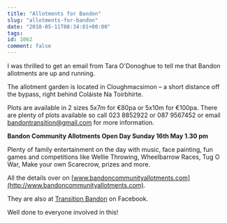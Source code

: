 ```yaml
---
title: "Allotments for Bandon"
slug: "allotments-for-bandon"
date: "2010-05-11T08:34:01+00:00"
tags:
id: 1062
comment: false
---
```


I was thrilled to get an email from Tara O'Donoghue to tell me that Bandon allotments are up and running.

The allotment garden is located in Cloughmacsimon – a short distance off the bypass, right behind Coláiste Na Toirbhirte. 

Plots are available in 2 sizes 5x7m for €80pa or 5x10m for €100pa. There are plenty of plots available so call 023 8852922 or 087 9567452 or email bandontransition@gmail.com for more information. 

**Bandon Community Allotments Open Day Sunday 16th May 1.30 pm**

Plenty of family entertainment on the day with music, face painting, fun games and competitions like Wellie Throwing, Wheelbarrow Races, Tug O War, Make your own Scarecrow, prizes and more.

All the details over on [www.bandoncommunityallotments.com](http://www.bandoncommunityallotments.com).

They are also at [Transition Bandon](http://www.facebook.com/pages/Transition-Bandon/327206350071?ref=ts&v=wall) on Facebook.

Well done to everyone involved in this!
